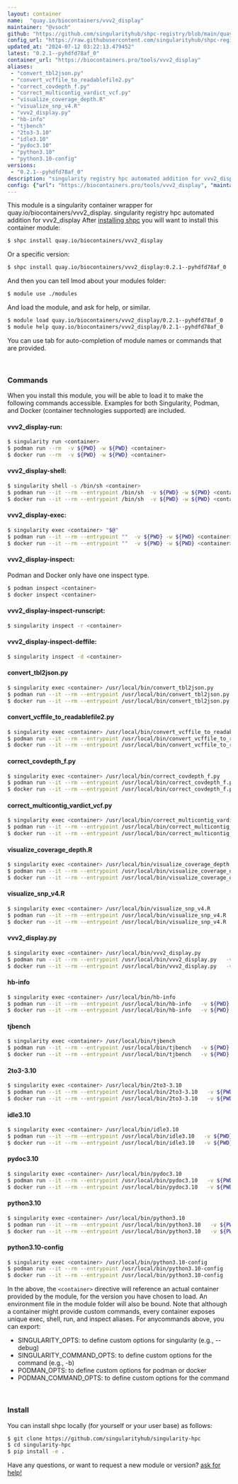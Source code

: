 ```yaml
---
layout: container
name:  "quay.io/biocontainers/vvv2_display"
maintainer: "@vsoch"
github: "https://github.com/singularityhub/shpc-registry/blob/main/quay.io/biocontainers/vvv2_display/container.yaml"
config_url: "https://raw.githubusercontent.com/singularityhub/shpc-registry/main/quay.io/biocontainers/vvv2_display/container.yaml"
updated_at: "2024-07-12 03:22:13.479452"
latest: "0.2.1--pyhdfd78af_0"
container_url: "https://biocontainers.pro/tools/vvv2_display"
aliases:
 - "convert_tbl2json.py"
 - "convert_vcffile_to_readablefile2.py"
 - "correct_covdepth_f.py"
 - "correct_multicontig_vardict_vcf.py"
 - "visualize_coverage_depth.R"
 - "visualize_snp_v4.R"
 - "vvv2_display.py"
 - "hb-info"
 - "tjbench"
 - "2to3-3.10"
 - "idle3.10"
 - "pydoc3.10"
 - "python3.10"
 - "python3.10-config"
versions:
 - "0.2.1--pyhdfd78af_0"
description: "singularity registry hpc automated addition for vvv2_display"
config: {"url": "https://biocontainers.pro/tools/vvv2_display", "maintainer": "@vsoch", "description": "singularity registry hpc automated addition for vvv2_display", "latest": {"0.2.1--pyhdfd78af_0": "sha256:8dee685ecc5e356091ac3de6c40f8f7d35461b99c0cff682245c794068ad3221"}, "tags": {"0.2.1--pyhdfd78af_0": "sha256:8dee685ecc5e356091ac3de6c40f8f7d35461b99c0cff682245c794068ad3221"}, "docker": "quay.io/biocontainers/vvv2_display", "aliases": {"convert_tbl2json.py": "/usr/local/bin/convert_tbl2json.py", "convert_vcffile_to_readablefile2.py": "/usr/local/bin/convert_vcffile_to_readablefile2.py", "correct_covdepth_f.py": "/usr/local/bin/correct_covdepth_f.py", "correct_multicontig_vardict_vcf.py": "/usr/local/bin/correct_multicontig_vardict_vcf.py", "visualize_coverage_depth.R": "/usr/local/bin/visualize_coverage_depth.R", "visualize_snp_v4.R": "/usr/local/bin/visualize_snp_v4.R", "vvv2_display.py": "/usr/local/bin/vvv2_display.py", "hb-info": "/usr/local/bin/hb-info", "tjbench": "/usr/local/bin/tjbench", "2to3-3.10": "/usr/local/bin/2to3-3.10", "idle3.10": "/usr/local/bin/idle3.10", "pydoc3.10": "/usr/local/bin/pydoc3.10", "python3.10": "/usr/local/bin/python3.10", "python3.10-config": "/usr/local/bin/python3.10-config"}}
---
```


This module is a singularity container wrapper for quay.io/biocontainers/vvv2_display.
singularity registry hpc automated addition for vvv2_display
After [installing shpc](#install) you will want to install this container module:


```bash
$ shpc install quay.io/biocontainers/vvv2_display
```

Or a specific version:

```bash
$ shpc install quay.io/biocontainers/vvv2_display:0.2.1--pyhdfd78af_0
```

And then you can tell lmod about your modules folder:

```bash
$ module use ./modules
```

And load the module, and ask for help, or similar.

```bash
$ module load quay.io/biocontainers/vvv2_display/0.2.1--pyhdfd78af_0
$ module help quay.io/biocontainers/vvv2_display/0.2.1--pyhdfd78af_0
```

You can use tab for auto-completion of module names or commands that are provided.

<br>

### Commands

When you install this module, you will be able to load it to make the following commands accessible.
Examples for both Singularity, Podman, and Docker (container technologies supported) are included.

#### vvv2_display-run:

```bash
$ singularity run <container>
$ podman run --rm  -v ${PWD} -w ${PWD} <container>
$ docker run --rm  -v ${PWD} -w ${PWD} <container>
```

#### vvv2_display-shell:

```bash
$ singularity shell -s /bin/sh <container>
$ podman run --it --rm --entrypoint /bin/sh  -v ${PWD} -w ${PWD} <container>
$ docker run --it --rm --entrypoint /bin/sh  -v ${PWD} -w ${PWD} <container>
```

#### vvv2_display-exec:

```bash
$ singularity exec <container> "$@"
$ podman run --it --rm --entrypoint ""  -v ${PWD} -w ${PWD} <container> "$@"
$ docker run --it --rm --entrypoint ""  -v ${PWD} -w ${PWD} <container> "$@"
```

#### vvv2_display-inspect:

Podman and Docker only have one inspect type.

```bash
$ podman inspect <container>
$ docker inspect <container>
```

#### vvv2_display-inspect-runscript:

```bash
$ singularity inspect -r <container>
```

#### vvv2_display-inspect-deffile:

```bash
$ singularity inspect -d <container>
```


#### convert_tbl2json.py

```bash
$ singularity exec <container> /usr/local/bin/convert_tbl2json.py
$ podman run --it --rm --entrypoint /usr/local/bin/convert_tbl2json.py   -v ${PWD} -w ${PWD} <container> -c " $@"
$ docker run --it --rm --entrypoint /usr/local/bin/convert_tbl2json.py   -v ${PWD} -w ${PWD} <container> -c " $@"
```


#### convert_vcffile_to_readablefile2.py

```bash
$ singularity exec <container> /usr/local/bin/convert_vcffile_to_readablefile2.py
$ podman run --it --rm --entrypoint /usr/local/bin/convert_vcffile_to_readablefile2.py   -v ${PWD} -w ${PWD} <container> -c " $@"
$ docker run --it --rm --entrypoint /usr/local/bin/convert_vcffile_to_readablefile2.py   -v ${PWD} -w ${PWD} <container> -c " $@"
```


#### correct_covdepth_f.py

```bash
$ singularity exec <container> /usr/local/bin/correct_covdepth_f.py
$ podman run --it --rm --entrypoint /usr/local/bin/correct_covdepth_f.py   -v ${PWD} -w ${PWD} <container> -c " $@"
$ docker run --it --rm --entrypoint /usr/local/bin/correct_covdepth_f.py   -v ${PWD} -w ${PWD} <container> -c " $@"
```


#### correct_multicontig_vardict_vcf.py

```bash
$ singularity exec <container> /usr/local/bin/correct_multicontig_vardict_vcf.py
$ podman run --it --rm --entrypoint /usr/local/bin/correct_multicontig_vardict_vcf.py   -v ${PWD} -w ${PWD} <container> -c " $@"
$ docker run --it --rm --entrypoint /usr/local/bin/correct_multicontig_vardict_vcf.py   -v ${PWD} -w ${PWD} <container> -c " $@"
```


#### visualize_coverage_depth.R

```bash
$ singularity exec <container> /usr/local/bin/visualize_coverage_depth.R
$ podman run --it --rm --entrypoint /usr/local/bin/visualize_coverage_depth.R   -v ${PWD} -w ${PWD} <container> -c " $@"
$ docker run --it --rm --entrypoint /usr/local/bin/visualize_coverage_depth.R   -v ${PWD} -w ${PWD} <container> -c " $@"
```


#### visualize_snp_v4.R

```bash
$ singularity exec <container> /usr/local/bin/visualize_snp_v4.R
$ podman run --it --rm --entrypoint /usr/local/bin/visualize_snp_v4.R   -v ${PWD} -w ${PWD} <container> -c " $@"
$ docker run --it --rm --entrypoint /usr/local/bin/visualize_snp_v4.R   -v ${PWD} -w ${PWD} <container> -c " $@"
```


#### vvv2_display.py

```bash
$ singularity exec <container> /usr/local/bin/vvv2_display.py
$ podman run --it --rm --entrypoint /usr/local/bin/vvv2_display.py   -v ${PWD} -w ${PWD} <container> -c " $@"
$ docker run --it --rm --entrypoint /usr/local/bin/vvv2_display.py   -v ${PWD} -w ${PWD} <container> -c " $@"
```


#### hb-info

```bash
$ singularity exec <container> /usr/local/bin/hb-info
$ podman run --it --rm --entrypoint /usr/local/bin/hb-info   -v ${PWD} -w ${PWD} <container> -c " $@"
$ docker run --it --rm --entrypoint /usr/local/bin/hb-info   -v ${PWD} -w ${PWD} <container> -c " $@"
```


#### tjbench

```bash
$ singularity exec <container> /usr/local/bin/tjbench
$ podman run --it --rm --entrypoint /usr/local/bin/tjbench   -v ${PWD} -w ${PWD} <container> -c " $@"
$ docker run --it --rm --entrypoint /usr/local/bin/tjbench   -v ${PWD} -w ${PWD} <container> -c " $@"
```


#### 2to3-3.10

```bash
$ singularity exec <container> /usr/local/bin/2to3-3.10
$ podman run --it --rm --entrypoint /usr/local/bin/2to3-3.10   -v ${PWD} -w ${PWD} <container> -c " $@"
$ docker run --it --rm --entrypoint /usr/local/bin/2to3-3.10   -v ${PWD} -w ${PWD} <container> -c " $@"
```


#### idle3.10

```bash
$ singularity exec <container> /usr/local/bin/idle3.10
$ podman run --it --rm --entrypoint /usr/local/bin/idle3.10   -v ${PWD} -w ${PWD} <container> -c " $@"
$ docker run --it --rm --entrypoint /usr/local/bin/idle3.10   -v ${PWD} -w ${PWD} <container> -c " $@"
```


#### pydoc3.10

```bash
$ singularity exec <container> /usr/local/bin/pydoc3.10
$ podman run --it --rm --entrypoint /usr/local/bin/pydoc3.10   -v ${PWD} -w ${PWD} <container> -c " $@"
$ docker run --it --rm --entrypoint /usr/local/bin/pydoc3.10   -v ${PWD} -w ${PWD} <container> -c " $@"
```


#### python3.10

```bash
$ singularity exec <container> /usr/local/bin/python3.10
$ podman run --it --rm --entrypoint /usr/local/bin/python3.10   -v ${PWD} -w ${PWD} <container> -c " $@"
$ docker run --it --rm --entrypoint /usr/local/bin/python3.10   -v ${PWD} -w ${PWD} <container> -c " $@"
```


#### python3.10-config

```bash
$ singularity exec <container> /usr/local/bin/python3.10-config
$ podman run --it --rm --entrypoint /usr/local/bin/python3.10-config   -v ${PWD} -w ${PWD} <container> -c " $@"
$ docker run --it --rm --entrypoint /usr/local/bin/python3.10-config   -v ${PWD} -w ${PWD} <container> -c " $@"
```



In the above, the `<container>` directive will reference an actual container provided
by the module, for the version you have chosen to load. An environment file in the
module folder will also be bound. Note that although a container
might provide custom commands, every container exposes unique exec, shell, run, and
inspect aliases. For anycommands above, you can export:

 - SINGULARITY_OPTS: to define custom options for singularity (e.g., --debug)
 - SINGULARITY_COMMAND_OPTS: to define custom options for the command (e.g., -b)
 - PODMAN_OPTS: to define custom options for podman or docker
 - PODMAN_COMMAND_OPTS: to define custom options for the command

<br>

### Install

You can install shpc locally (for yourself or your user base) as follows:

```bash
$ git clone https://github.com/singularityhub/singularity-hpc
$ cd singularity-hpc
$ pip install -e .
```

Have any questions, or want to request a new module or version? [ask for help!](https://github.com/singularityhub/singularity-hpc/issues)